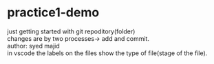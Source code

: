 # practice1-demo
just getting started with git repoditory(folder)
<br>
changes are by two processes-> add and commit.
<br>
author: syed majid
<br>
in vscode the labels on the files show the type of file(stage of the file).
